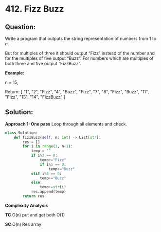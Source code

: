 
  

# 412. Fizz Buzz

  

  

## Question:


Write a program that outputs the string representation of numbers from 1 to  _n_.

But for multiples of three it should output “Fizz” instead of the number and for the multiples of five output “Buzz”. For numbers which are multiples of both three and five output “FizzBuzz”.

**Example:**

n = 15,

Return:
[
    "1",
    "2",
    "Fizz",
    "4",
    "Buzz",
    "Fizz",
    "7",
    "8",
    "Fizz",
    "Buzz",
    "11",
    "Fizz",
    "13",
    "14",
    "FizzBuzz"
]
## Solution:


**Approach 1: One pass**
Loop through all elements and check.
```python
class Solution:
    def fizzBuzz(self, n: int) -> List[str]:
        res = []
        for i in range(1, n+1):
            temp = ""
            if i%3 == 0:
                temp+="Fizz"
                if i%5 == 0:
                    temp+="Buzz"
            elif i%5 == 0:
                temp+="Buzz"
            else:
                temp+=str(i)
            res.append(temp)
        return res
```

**Complexity Analysis**

**TC** 
O(n) put and get both O(1)

**SC** 
O(n) Res array
